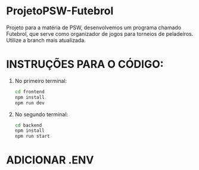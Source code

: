 # ProjetoPSW-Futebrol
Projeto para a matéria de PSW, desenvolvemos um programa chamado Futebrol, que serve como organizador de jogos para torneios de peladeiros.
Utilize a branch mais atualizada.

# INSTRUÇÕES PARA O CÓDIGO:

1. No primeiro terminal:
    ```bash
    cd frontend
    npm install
    npm run dev
    ```

2. No segundo terminal:
    ```bash
    cd backend
    npm install
    npm run start
    ```

# ADICIONAR .ENV


